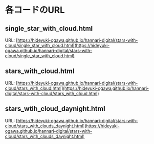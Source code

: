 # 各コードのURL

## single_star_with_cloud.html

URL: [https://hideyuki-ogawa.github.io/hannari-digital/stars-with-cloud/single_star_with_cloud.html](https://hideyuki-ogawa.github.io/hannari-digital/stars-with-cloud/single_star_with_cloud.html)

## stars_with_cloud.html

URL: [https://hideyuki-ogawa.github.io/hannari-digital/stars-with-cloud/stars_with_cloud.html](https://hideyuki-ogawa.github.io/hannari-digital/stars-with-cloud/stars_with_cloud.html)

## stars_wtih_cloud_daynight.html

URL: [https://hideyuki-ogawa.github.io/hannari-digital/stars-with-cloud/stars_with_clouds_daynight.html](https://hideyuki-ogawa.github.io/hannari-digital/stars-with-cloud/stars_with_clouds_daynight.html)

